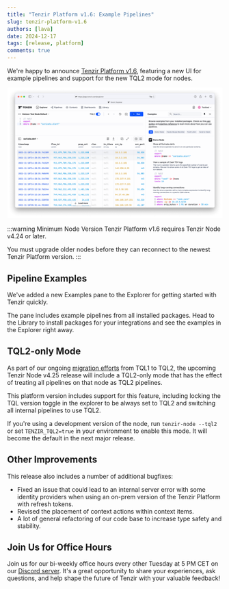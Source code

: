 ```yaml
---
title: "Tenzir Platform v1.6: Example Pipelines"
slug: tenzir-platform-v1.6
authors: [lava]
date: 2024-12-17
tags: [release, platform]
comments: true
---
```


We're happy to announce [Tenzir Platform v1.6][github-release], featuring a new UI
for example pipelines and support for the new TQL2 mode for nodes.

![Tenzir Platform v1.6](tenzir-platform-v1.6.png)

[github-release]: https://github.com/tenzir/platform/releases/tag/v1.6.0

<!-- truncate -->

:::warning Minimum Node Version
Tenzir Platform v1.6 requires Tenzir Node v4.24 or later.

You must upgrade older nodes before they can reconnect to the newest Tenzir Platform version.
:::

## Pipeline Examples

We've added a new Examples pane to the Explorer for getting started with Tenzir
quickly.

The pane includes example pipelines from all installed packages. Head to the
Library to install packages for your integrations and see the examples in the
Explorer right away.

## TQL2-only Mode

As part of our ongoing [migration
efforts](https://docs.tenzir.com/tql2-migration) from TQL1 to TQL2, the upcoming
Tenzir Node v4.25 release will include a TQL2-only mode that has the effect of
treating all pipelines on that node as TQL2 pipelines.

This platform version includes support for this feature, including locking the
TQL version toggle in the explorer to be always set to TQL2 and switching all
internal pipelines to use TQL2.

If you're using a development version of the node, run `tenzir-node --tql2` or
set `TENZIR_TQL2=true` in your environment to enable this mode. It will become
the default in the next major release.

## Other Improvements

This release also includes a number of additional bugfixes:

- Fixed an issue that could lead to an internal server error with some identity
  providers when using an on-prem version of the Tenzir Platform with refresh
  tokens.
- Revised the placement of context actions within context items.
- A lot of general refactoring of our code base to increase type safety and
  stability.

## Join Us for Office Hours

Join us for our bi-weekly office hours every other Tuesday at 5 PM CET on our
[Discord server][discord]. It's a great opportunity to share your experiences,
ask questions, and help shape the future of Tenzir with your valuable feedback!

[discord]: /discord
